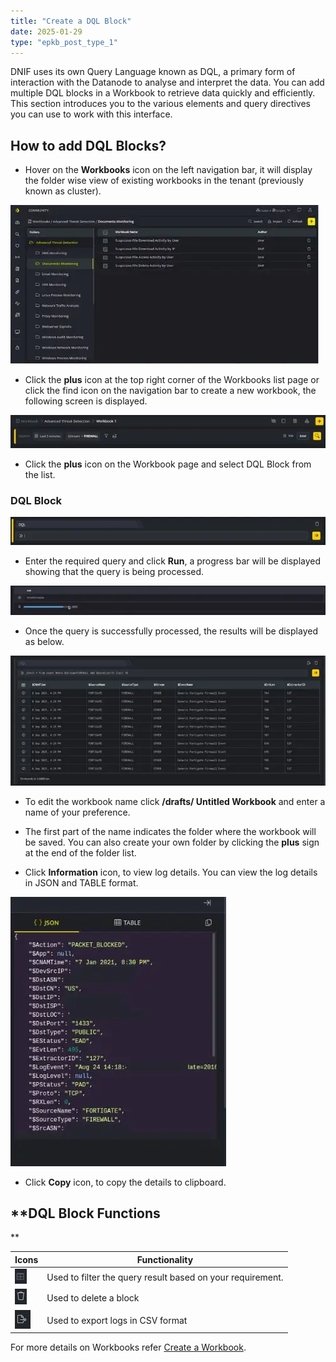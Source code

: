```yaml
---
title: "Create a DQL Block"
date: 2025-01-29
type: "epkb_post_type_1"
---
```


  
DNIF uses its own Query Language known as DQL, a primary form of interaction with the Datanode to analyse and interpret the data. You can add multiple DQL blocks in a Workbook to retrieve data quickly and efficiently. This section introduces you to the various elements and query directives you can use to work with this interface.

## **How to add DQL Blocks?**

- Hover on the **Workbooks** icon on the left navigation bar, it will display the folder wise view of existing workbooks in the tenant (previously known as cluster).

![image 1-Dec-21-2023-04-36-33-2550-AM](./Images/Images%20Create%20a%20DQL%20Block/image201-Dec-21-2023-04-36-33-2550-AM.webp)

- Click the **plus** icon at the top right corner of the Workbooks list page or click the find icon on the navigation bar to create a new workbook, the following screen is displayed.

![image 2-Dec-21-2023-04-36-46-4206-AM](./Images/Images%20Create%20a%20DQL%20Block/image202-Dec-21-2023-04-36-46-4206-AM.webp)

- Click the **plus** icon on the Workbook page and select DQL Block from the list.

### **DQL Block**

![image 3-Dec-21-2023-04-37-17-4167-AM](./Images/Images%20Create%20a%20DQL%20Block/image203-Dec-21-2023-04-37-17-4167-AM.webp)

- Enter the required query and click **Run**, a progress bar will be displayed showing that the query is being processed.

![image 4-Dec-21-2023-04-37-37-0705-AM](./Images/Images%20Create%20a%20DQL%20Block/image204-Dec-21-2023-04-37-37-0705-AM.webp)

- Once the query is successfully processed, the results will be displayed as below.

![image 5-Dec-21-2023-04-39-34-5841-AM](./Images/Images%20Create%20a%20DQL%20Block/image205-Dec-21-2023-04-39-34-5841-AM.webp)

- To edit the workbook name click **/drafts/ Untitled Workbook** and enter a name of your preference.

- The first part of the name indicates the folder where the workbook will be saved. You can also create your own folder by clicking the **plus** sign at the end of the folder list.

- Click **Information** icon, to view log details. You can view the log details in JSON and TABLE format.

![image 6-Dec-21-2023-04-40-20-1248-AM](./Images/Images%20Create%20a%20DQL%20Block/image206-Dec-21-2023-04-40-20-1248-AM.webp)

- Click **Copy** icon, to copy the details to clipboard.

## **DQL Block Functions  
**

| **Icons** | **Functionality** |
| --- | --- |
| ![image 7-Dec-21-2023-04-40-40-1593-AM](./Images/Images%20Create%20a%20DQL%20Block/image%207-Dec-21-2023-04-40-40-1593-AM.webp) | Used to filter the query result based on your requirement. |
| ![image 8-Dec-21-2023-04-40-47-4588-AM](./Images/Images%20Create%20a%20DQL%20Block/image%208-Dec-21-2023-04-40-47-4588-AM.webp) | Used to delete a block |
| ![image 9-Dec-21-2023-04-40-53-9987-AM](./Images/Images%20Create%20a%20DQL%20Block/image%209-Dec-21-2023-04-40-53-9987-AM.webp) | Used to export logs in CSV format |

For more details on Workbooks refer [Create a Workbook](https://dnif.it/kb/hunting-with-workbooks/getting-started-hunting-with-workbooks/how-to-create-a-workbook-2/).
